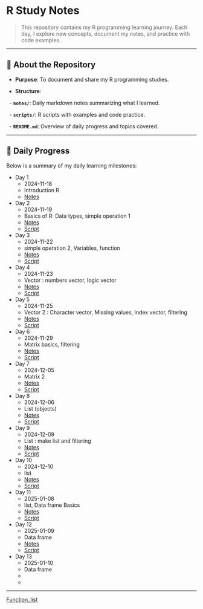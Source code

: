 # **R Study Notes**  

> This repository contains my R programming learning journey. Each day, I explore new concepts, document my notes, and practice with code examples.

  

---

  

## 📘 **About the Repository**

- **Purpose**: To document and share my R programming studies.

- **Structure**: 

  - **`notes/`**: Daily markdown notes summarizing what I learned.

  - **`scripts/`**: R scripts with examples and code practice.

  - **`README.md`**: Overview of daily progress and topics covered.

  

---

## 📅 **Daily Progress**

Below is a summary of my daily learning milestones:

- Day 1
	- 2024-11-18
	- Introduction R
	- [Notes](programming/R/R_study/notes/Day1.md)
- Day 2
	- 2024-11-19
	- Basics of R: Data types, simple operation 1
	- [Notes](notes/Day2.md)
	- [Script](scrips/day2.R)
- Day 3
	- 2024-11-22
	- simple operation 2, Variables, function
	- [Notes](notes/Day3.md)
	- [Script](scripts/day3.R)
- Day 4
	- 2024-11-23
	- Vector : numbers vector, logic vector
	- [Notes](notes/Day4.md)
	- [Script](scripts/day4.R)
- Day 5
	- 2024-11-25
	- Vector 2 : Character vector, Missing values, Index vector, filtering
	- [Notes](notes/Day5.md)
	- [Script](scripts/day5.R)
- Day 6
	- 2024-11-29
	- Matrix basics, filtering
	- [Notes](notes/Day6.md) 
	- [Script](scripts/day6.R)
- Day 7
	- 2024-12-05
	- Matrix 2
	- [Notes](notes/Day7.md)
	- [Script](scripts/day7.R)
- Day 8
	- 2024-12-06
	- List (objects)
	- [Notes](notes/Day8.md)
	- [Script](scripts/day8.R)
- Day 9
	- 2024-12-09
	- List : make list and filtering
	- [Notes](notes/Day9.md)
	- [Script](scripts/day9.R)
- Day 10
	- 2024-12-10
	- list
	- [Notes](notes/Day10.md)
	- [Script](scripts/day10.R)
- Day 11
	- 2025-01-08
	- list, Data frame Basics
	- [Notes](notes/Day11.md)
	- [Script](scripts/day11.R)
- Day 12
	- 2025-01-09
	- Data frame
	- [Notes](notes/Day12.md)
	- [Script](scripts/day12.R)
- Day 13
	- 2025-01-10
	- Data frame
	- 
	- 
---
[Function_list](notes/Function%20list.md)
